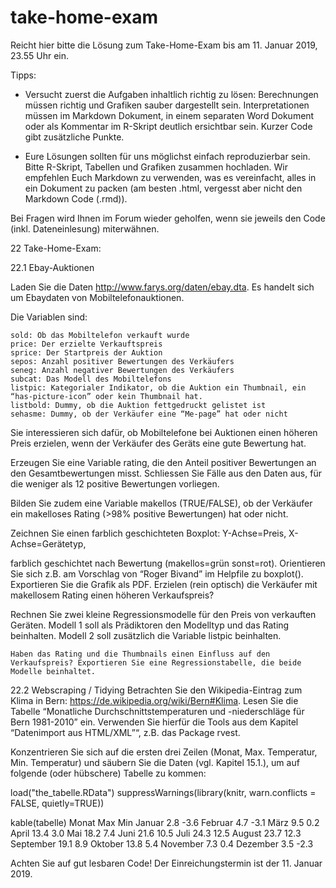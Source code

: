 # take-home-exam


Reicht hier bitte die Lösung zum Take-Home-Exam bis am 11. Januar 2019, 23.55 Uhr ein. 

Tipps:

- Versucht zuerst die Aufgaben inhaltlich richtig zu lösen: Berechnungen müssen richtig und Grafiken sauber dargestellt sein. 
Interpretationen müssen im Markdown Dokument, in einem separaten Word Dokument oder als Kommentar im R-Skript deutlich ersichtbar 
sein. Kurzer Code gibt zusätzliche Punkte.

- Eure Lösungen sollten für uns möglichst einfach reproduzierbar sein.
 Bitte R-Skript, Tabellen und Grafiken zusammen hochladen. Wir empfehlen Euch Markdown zu verwenden, 
 was es vereinfacht, alles in ein Dokument zu packen (am besten .html, vergesst aber nicht den Markdown Code (.rmd)). 

Bei Fragen wird Ihnen im Forum wieder geholfen, wenn sie jeweils den Code (inkl. Dateneinlesung) miterwähnen.


22 Take-Home-Exam:

22.1 Ebay-Auktionen

Laden Sie die Daten http://www.farys.org/daten/ebay.dta. Es handelt sich um Ebaydaten von Mobiltelefonauktionen.

 Die Variablen sind:

	sold: Ob das Mobiltelefon verkauft wurde
	price: Der erzielte Verkauftspreis
	sprice: Der Startpreis der Auktion
	sepos: Anzahl positiver Bewertungen des Verkäufers
	seneg: Anzahl negativer Bewertungen des Verkäufers
	subcat: Das Modell des Mobiltelefons
	listpic: Kategorialer Indikator, ob die Auktion ein Thumbnail, ein “has-picture-icon” oder kein Thumbnail hat.
	listbold: Dummy, ob die Auktion fettgedruckt gelistet ist
	sehasme: Dummy, ob der Verkäufer eine “Me-page” hat oder nicht

Sie interessieren sich dafür, ob Mobiltelefone bei Auktionen einen höheren Preis erzielen, wenn der Verkäufer des Geräts 
eine gute Bewertung hat. 

Erzeugen Sie eine Variable rating, die den Anteil positiver Bewertungen an den Gesamtbewertungen misst. 
Schliessen Sie Fälle aus den Daten aus, für die weniger als 12 positive Bewertungen vorliegen.

Bilden Sie zudem eine Variable makellos (TRUE/FALSE), ob der Verkäufer ein makelloses Rating (>98% positive Bewertungen) 
hat oder nicht.

Zeichnen Sie einen farblich geschichteten Boxplot: 
	Y-Achse=Preis, 
	X-Achse=Gerätetyp, 

farblich geschichtet nach Bewertung (makellos=grün sonst=rot). Orientieren Sie sich z.B. am Vorschlag von “Roger Bivand” im Helpfile zu boxplot(). 
Exportieren Sie die Grafik als PDF. Erzielen (rein optisch) die Verkäufer mit makellosem Rating einen höheren Verkaufspreis?

Rechnen Sie zwei kleine Regressionsmodelle für den Preis von verkauften Geräten. 
	Modell 1 soll als Prädiktoren den Modelltyp und das Rating beinhalten. 
	Modell 2 soll zusätzlich die Variable listpic beinhalten.

	Haben das Rating und die Thumbnails einen Einfluss auf den Verkaufspreis? Exportieren Sie eine Regressionstabelle, die beide Modelle beinhaltet.

22.2 Webscraping / Tidying
Betrachten Sie den Wikipedia-Eintrag zum Klima in Bern: https://de.wikipedia.org/wiki/Bern#Klima. Lesen Sie die Tabelle “Monatliche Durchschnittstemperaturen und -niederschläge für Bern 1981-2010” ein. Verwenden Sie hierfür die Tools aus dem Kapitel “Datenimport aus HTML/XML”“, z.B. das Package rvest.

Konzentrieren Sie sich auf die ersten drei Zeilen (Monat, Max. Temperatur, Min. Temperatur) und säubern Sie die Daten (vgl. Kapitel 15.1.), um auf folgende (oder hübschere) Tabelle zu kommen:

load("the_tabelle.RData")
suppressWarnings(library(knitr, warn.conflicts = FALSE, quietly=TRUE))

kable(tabelle)
Monat		Max		Min
Januar		2.8		-3.6
Februar		4.7		-3.1
März		9.5		0.2
April		13.4	3.0
Mai			18.2	7.4
Juni		21.6	10.5
Juli		24.3	12.5
August		23.7	12.3
September	19.1	8.9
Oktober		13.8	5.4
November	7.3		0.4
Dezember	3.5		-2.3

Achten Sie auf gut lesbaren Code! Der Einreichungstermin ist der 11. Januar 2019.

